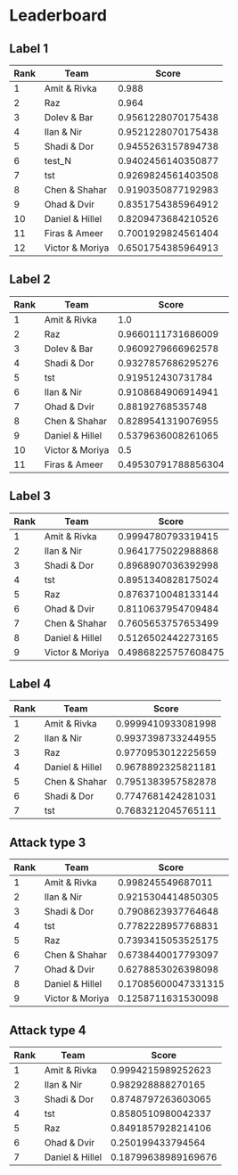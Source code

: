 # Leaderboard

## Label 1
| Rank | Team | Score |
|---|---|---|
|1|Amit & Rivka|0.988|
|2|Raz|0.964|
|3|Dolev & Bar|0.9561228070175438|
|4|Ilan & Nir|0.9521228070175438|
|5|Shadi & Dor|0.9455263157894738|
|6|test_N|0.9402456140350877|
|7|tst|0.9269824561403508|
|8|Chen & Shahar|0.9190350877192983|
|9|Ohad & Dvir|0.8351754385964912|
|10|Daniel & Hillel|0.8209473684210526|
|11|Firas & Ameer|0.7001929824561404|
|12|Victor & Moriya|0.6501754385964913|


## Label 2
| Rank | Team | Score |
|---|---|---|
|1|Amit & Rivka|1.0|
|2|Raz|0.9660111731686009|
|3|Dolev & Bar|0.9609279666962578|
|4|Shadi & Dor|0.9327857686295276|
|5|tst|0.919512430731784|
|6|Ilan & Nir|0.9108684906914941|
|7|Ohad & Dvir|0.88192768535748|
|8|Chen & Shahar|0.8289541319076955|
|9|Daniel & Hillel|0.5379636008261065|
|10|Victor & Moriya|0.5|
|11|Firas & Ameer|0.49530791788856304|


## Label 3
| Rank | Team | Score |
|---|---|---|
|1|Amit & Rivka|0.9994780793319415|
|2|Ilan & Nir|0.9641775022988868|
|3|Shadi & Dor|0.8968907036392998|
|4|tst|0.8951340828175024|
|5|Raz|0.8763710048133144|
|6|Ohad & Dvir|0.8110637954709484|
|7|Chen & Shahar|0.7605653757653499|
|8|Daniel & Hillel|0.5126502442273165|
|9|Victor & Moriya|0.49868225757608475|


## Label 4
| Rank | Team | Score |
|---|---|---|
|1|Amit & Rivka|0.9999410933081998|
|2|Ilan & Nir|0.9937398733244955|
|3|Raz|0.9770953012225659|
|4|Daniel & Hillel|0.9678892325821181|
|5|Chen & Shahar|0.7951383957582878|
|6|Shadi & Dor|0.7747681424281031|
|7|tst|0.7683212045765111|


## Attack type 3
| Rank | Team | Score |
|---|---|---|
|1|Amit & Rivka|0.998245549687011|
|2|Ilan & Nir|0.9215304414850305|
|3|Shadi & Dor|0.7908623937764648|
|4|tst|0.7782228957768831|
|5|Raz|0.7393415053525175|
|6|Chen & Shahar|0.6738440017793097|
|7|Ohad & Dvir|0.6278853026398098|
|8|Daniel & Hillel|0.17085600047331315|
|9|Victor & Moriya|0.1258711631530098|


## Attack type 4
| Rank | Team | Score |
|---|---|---|
|1|Amit & Rivka|0.9994215989252623|
|2|Ilan & Nir|0.982928888270165|
|3|Shadi & Dor|0.8748797263603065|
|4|tst|0.8580510980042337|
|5|Raz|0.8491857928214106|
|6|Ohad & Dvir|0.250199433794564|
|7|Daniel & Hillel|0.18799638989169676|


